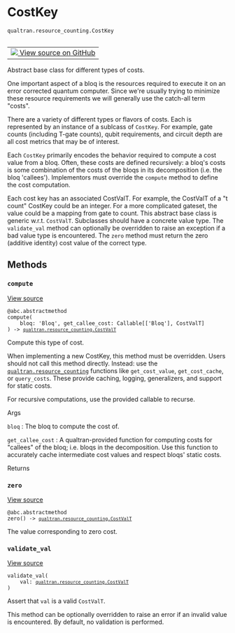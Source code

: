 # CostKey
`qualtran.resource_counting.CostKey`


<table class="tfo-notebook-buttons tfo-api nocontent" align="left">
<td>
  <a target="_blank" href="https://github.com/quantumlib/Qualtran/blob/main/qualtran/resource_counting/_costing.py#L44-L98">
    <img src="https://www.tensorflow.org/images/GitHub-Mark-32px.png" />
    View source on GitHub
  </a>
</td>
</table>



Abstract base class for different types of costs.

<!-- Placeholder for "Used in" -->

One important aspect of a bloq is the resources required to execute it on an error
corrected quantum computer. Since we're usually trying to minimize these resource requirements
we will generally use the catch-all term "costs".

There are a variety of different types or flavors of costs. Each is represented by an
instance of a sublcass of `CostKey`. For example, gate counts (including T-gate counts),
qubit requirements, and circuit depth are all cost metrics that may be of interest.

Each `CostKey` primarily encodes the behavior required to compute a cost value from a
bloq. Often, these costs are defined recursively: a bloq's costs is some combination
of the costs of the bloqs in its decomposition (i.e. the bloq 'callees'). Implementors
must override the `compute` method to define the cost computation.

Each cost key has an associated CostValT. For example, the CostValT of a "t count"
CostKey could be an integer. For a more complicated gateset, the value could be a mapping
from gate to count. This abstract base class is generic w.r.t. `CostValT`. Subclasses
should have a concrete value type. The `validate_val` method can optionally be overridden
to raise an exception if a bad value type is encountered. The `zero` method must return
the zero (additive identity) cost value of the correct type.

## Methods

<h3 id="compute"><code>compute</code></h3>

<a target="_blank" class="external" href="https://github.com/quantumlib/Qualtran/blob/main/qualtran/resource_counting/_costing.py#L68-L87">View source</a>

<pre class="devsite-click-to-copy prettyprint lang-py tfo-signature-link">
<code>@abc.abstractmethod</code>
<code>compute(
    bloq: 'Bloq', get_callee_cost: Callable[['Bloq'], CostValT]
) -> <a href="../../qualtran/resource_counting.html#CostValT"><code>qualtran.resource_counting.CostValT</code></a>
</code></pre>

Compute this type of cost.

When implementing a new CostKey, this method must be overridden.
Users should not call this method directly. Instead: use the <a href="../../qualtran/resource_counting.html"><code>qualtran.resource_counting</code></a>
functions like `get_cost_value`, `get_cost_cache`, or `query_costs`. These provide
caching, logging, generalizers, and support for static costs.

For recursive computations, use the provided callable to recurse.

Args

`bloq`
: The bloq to compute the cost of.

`get_callee_cost`
: A qualtran-provided function for computing costs for "callees"
  of the bloq; i.e. bloqs in the decomposition. Use this function to accurately
  cache intermediate cost values and respect bloqs' static costs.




Returns




<h3 id="zero"><code>zero</code></h3>

<a target="_blank" class="external" href="https://github.com/quantumlib/Qualtran/blob/main/qualtran/resource_counting/_costing.py#L89-L91">View source</a>

<pre class="devsite-click-to-copy prettyprint lang-py tfo-signature-link">
<code>@abc.abstractmethod</code>
<code>zero() -> <a href="../../qualtran/resource_counting.html#CostValT"><code>qualtran.resource_counting.CostValT</code></a>
</code></pre>

The value corresponding to zero cost.


<h3 id="validate_val"><code>validate_val</code></h3>

<a target="_blank" class="external" href="https://github.com/quantumlib/Qualtran/blob/main/qualtran/resource_counting/_costing.py#L93-L98">View source</a>

<pre class="devsite-click-to-copy prettyprint lang-py tfo-signature-link">
<code>validate_val(
    val: <a href="../../qualtran/resource_counting.html#CostValT"><code>qualtran.resource_counting.CostValT</code></a>
)
</code></pre>

Assert that `val` is a valid `CostValT`.

This method can be optionally overridden to raise an error if an invalid value
is encountered. By default, no validation is performed.



